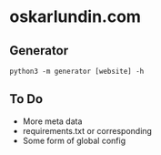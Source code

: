 # oskarlundin.com

## Generator

`python3 -m generator [website] -h`

## To Do

- More meta data
- requirements.txt or corresponding
- Some form of global config
